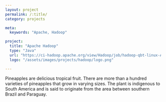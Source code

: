 ```yaml
---
layout: project
permalink: /:title/
category: projects

meta:
  keywords: "Apache, Hadoop"

project:
  title: "Apache Hadoop"
  type: "Java"
  url: "https://ci-hadoop.apache.org/view/Hadoop/job/hadoop-qbt-linux-ARM-trunk/"
  logo: "/assets/images/projects/hadoop/logo.png"

---	
```

<p>Pineapples are delicious tropical fruit. There are more than a hundred varieties of pineapples that grow in varying sizes. The plant is indigenous to South America and is said to originate from the area between southern Brazil and Paraguay.</p>
